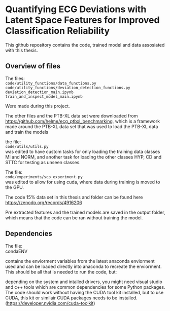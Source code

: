 # Quantifying ECG Deviations with Latent Space Features for Improved Classification Reliability

This github repository contains the code, trained model and data assosiated with this thesis. 

## Overview of files

The files:   
`code/utility_functions/data_functions.py`   
`code/utility_functions/deviation_detection_functions.py`   
`deviation_detection_main.ipynb`   
`train_and_inspect_model_main.ipynb`   

Were made during this project.


The other files and the PTB-XL data set were downloaded from https://github.com/helme/ecg_ptbxl_benchmarking,
which is a framework made around the PTB-XL data set that was used to load the PTB-XL data and train the models

the file:   
`code/utils/utils.py`    
was edited to have custom tasks for only loading the training data classes MI and NORM,
and another task for loading the other classes HYP, CD and STTC for testing as unseen classes.

The file:   
`code/experiments/scp_experiment.py`  
was edited to allow for using cuda, where data during training is moved to the GPU.


The code 15% data set in this thesis and folder can be found here https://zenodo.org/records/4916206

        
Pre extracted features and the trained models are saved in the output folder, 
which means that the code can be ran without training the model.

## Dependencies

The file:    
condaENV    

contains the enviorment variables from the latest anaconda enviorment used and can be loaded directly into anaconda to recreate the enviorment.      
This should be all that is needed to run the code, but:   

depending on the system and intalled drivers, you might need visual studio and c++ tools which are common dependencies for some Python packages.     
The code should work without having the CUDA tool kit installed, but to use CUDA, this kit or similair CUDA packages needs to be installed. (https://developer.nvidia.com/cuda-toolkit)

